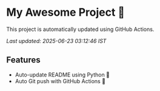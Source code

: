 # My Awesome Project 🚀

This project is automatically updated using GitHub Actions.

_Last updated: 2025-06-23 03:12:46 IST_

## Features
- Auto-update README using Python 🐍
- Auto Git push with GitHub Actions 🤖
